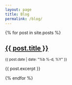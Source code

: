 ```yaml
---
layout: page
title: Blog
permalink: /blog/
---
```


{% for post in site.posts %}
<article class="post-preview">
  <h2><a href="{{ post.url }}">{{ post.title }}</a></h2>
  <small>{{ post.date | date: "%b %-d, %Y" }}</small>
  <p>{{ post.excerpt }}</p>
</article>
{% endfor %}
